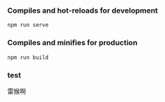 ### Compiles and hot-reloads for development
```
npm run serve
```

### Compiles and minifies for production
```
npm run build
```
### test

雷猴啊